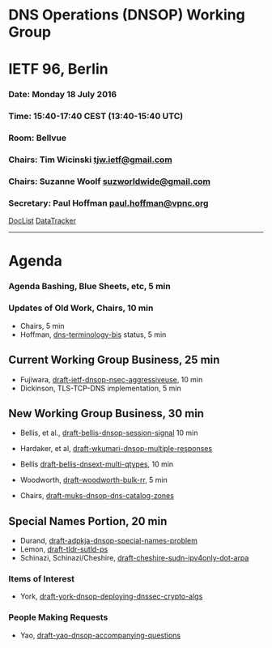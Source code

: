# DNS Operations (DNSOP) Working Group 
# IETF 96, Berlin

### Date: Monday 18 July 2016
### Time: 15:40-17:40 CEST (13:40-15:40 UTC)
### Room: Bellvue
### Chairs: Tim Wicinski <tjw.ietf@gmail.com>
### Chairs: Suzanne Woolf <suzworldwide@gmail.com>

### Secretary: Paul Hoffman <paul.hoffman@vpnc.org>

[DocList](https://svn.tools.ietf.org/svn/wg/dnsop/doclist.html)
[DataTracker](https://datatracker.ietf.org/wg/dnsop/documents/)

---
# Agenda
###  Agenda Bashing, Blue Sheets, etc,  5 min

### Updates of Old Work, Chairs, 10 min
* Chairs, 5 min
* Hoffman, [dns-terminology-bis](https://datatracker.ietf.org/doc/draft-ietf-dnsop-terminology-bis/) status, 5 min

## Current Working Group Business, 25 min
* Fujiwara, [draft-ietf-dnsop-nsec-aggressiveuse](https://datatracker.ietf.org/doc/draft-ietf-dnsop-nsec-aggressiveuse/), 10 min
* Dickinson, TLS-TCP-DNS implementation, 5 min 

## New Working Group Business, 30 min
* Bellis, et al., [draft-bellis-dnsop-session-signal](https://datatracker.ietf.org/doc/draft-bellis-dnsop-session-signal/) 10 min

* Hardaker, et al, [draft-wkumari-dnsop-multiple-responses](https://datatracker.ietf.org/doc/draft-wkumari-dnsop-multiple-responses/)
* Bellis [draft-bellis-dnsext-multi-qtypes](https://datatracker.ietf.org/doc/draft-bellis-dnsext-multi-qtypes/), 10 min

* Woodworth, [draft-woodworth-bulk-rr](https://datatracker.ietf.org/doc/draft-woodworth-bulk-rr/), 5 min

* Chairs, [draft-muks-dnsop-dns-catalog-zones](https://datatracker.ietf.org/doc/draft-muks-dnsop-dns-catalog-zones/)

## Special Names Portion, 20 min
* Durand, [draft-adpkja-dnsop-special-names-problem](https://datatracker.ietf.org/doc/draft-adpkja-dnsop-special-names-problem/)
* Lemon, [draft-tldr-sutld-ps](https://datatracker.ietf.org/doc/draft-tldr-sutld-ps/)
* Schinazi, Schinazi/Cheshire, [draft-cheshire-sudn-ipv4only-dot-arpa](https://datatracker.ietf.org/doc/draft-cheshire-sudn-ipv4only-dot-arpa/)

### Items of Interest
* York, [draft-york-dnsop-deploying-dnssec-crypto-algs](https://datatracker.ietf.org/doc/draft-york-dnsop-deploying-dnssec-crypto-algs/)

### People Making Requests
* Yao, [draft-yao-dnsop-accompanying-questions](https://datatracker.ietf.org/doc/draft-yao-dnsop-accompanying-questions/)

